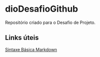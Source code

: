 # dioDesafioGithub
Repositório criado para o Desafio de Projeto.

## Links úteis
[Sintaxe Básica Markdown](https://www.markdownguide.org/basic-syntax/)
